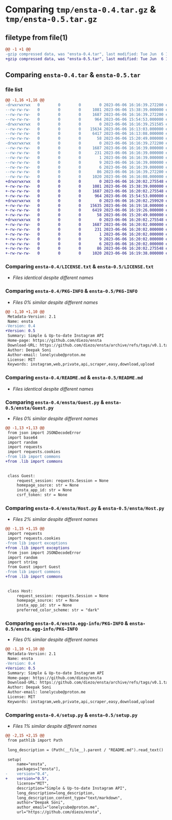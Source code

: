 # Comparing `tmp/ensta-0.4.tar.gz` & `tmp/ensta-0.5.tar.gz`

## filetype from file(1)

```diff
@@ -1 +1 @@
-gzip compressed data, was "ensta-0.4.tar", last modified: Tue Jun  6 16:16:39 2023, max compression
+gzip compressed data, was "ensta-0.5.tar", last modified: Tue Jun  6 16:20:02 2023, max compression
```

## Comparing `ensta-0.4.tar` & `ensta-0.5.tar`

### file list

```diff
@@ -1,16 +1,16 @@
-drwxrwxrwx   0        0        0        0 2023-06-06 16:16:39.272200 ensta-0.4/
--rw-rw-rw-   0        0        0     1081 2023-06-06 15:38:39.000000 ensta-0.4/LICENSE.txt
--rw-rw-rw-   0        0        0     1687 2023-06-06 16:16:39.272200 ensta-0.4/PKG-INFO
--rw-rw-rw-   0        0        0      964 2023-06-06 15:54:53.000000 ensta-0.4/README.md
-drwxrwxrwx   0        0        0        0 2023-06-06 16:16:39.251585 ensta-0.4/ensta/
--rw-rw-rw-   0        0        0    15634 2023-06-06 16:13:03.000000 ensta-0.4/ensta/Guest.py
--rw-rw-rw-   0        0        0     6417 2023-06-06 16:13:08.000000 ensta-0.4/ensta/Host.py
--rw-rw-rw-   0        0        0       58 2023-06-06 15:20:49.000000 ensta-0.4/ensta/__init__.py
-drwxrwxrwx   0        0        0        0 2023-06-06 16:16:39.272200 ensta-0.4/ensta.egg-info/
--rw-rw-rw-   0        0        0     1687 2023-06-06 16:16:39.000000 ensta-0.4/ensta.egg-info/PKG-INFO
--rw-rw-rw-   0        0        0      231 2023-06-06 16:16:39.000000 ensta-0.4/ensta.egg-info/SOURCES.txt
--rw-rw-rw-   0        0        0        1 2023-06-06 16:16:39.000000 ensta-0.4/ensta.egg-info/dependency_links.txt
--rw-rw-rw-   0        0        0        9 2023-06-06 16:16:39.000000 ensta-0.4/ensta.egg-info/requires.txt
--rw-rw-rw-   0        0        0        6 2023-06-06 16:16:39.000000 ensta-0.4/ensta.egg-info/top_level.txt
--rw-rw-rw-   0        0        0       86 2023-06-06 16:16:39.272200 ensta-0.4/setup.cfg
--rw-rw-rw-   0        0        0     1020 2023-06-06 16:16:08.000000 ensta-0.4/setup.py
+drwxrwxrwx   0        0        0        0 2023-06-06 16:20:02.275548 ensta-0.5/
+-rw-rw-rw-   0        0        0     1081 2023-06-06 15:38:39.000000 ensta-0.5/LICENSE.txt
+-rw-rw-rw-   0        0        0     1687 2023-06-06 16:20:02.275548 ensta-0.5/PKG-INFO
+-rw-rw-rw-   0        0        0      964 2023-06-06 15:54:53.000000 ensta-0.5/README.md
+drwxrwxrwx   0        0        0        0 2023-06-06 16:20:02.259920 ensta-0.5/ensta/
+-rw-rw-rw-   0        0        0    15635 2023-06-06 16:19:18.000000 ensta-0.5/ensta/Guest.py
+-rw-rw-rw-   0        0        0     6419 2023-06-06 16:19:26.000000 ensta-0.5/ensta/Host.py
+-rw-rw-rw-   0        0        0       58 2023-06-06 15:20:49.000000 ensta-0.5/ensta/__init__.py
+drwxrwxrwx   0        0        0        0 2023-06-06 16:20:02.275548 ensta-0.5/ensta.egg-info/
+-rw-rw-rw-   0        0        0     1687 2023-06-06 16:20:02.000000 ensta-0.5/ensta.egg-info/PKG-INFO
+-rw-rw-rw-   0        0        0      231 2023-06-06 16:20:02.000000 ensta-0.5/ensta.egg-info/SOURCES.txt
+-rw-rw-rw-   0        0        0        1 2023-06-06 16:20:02.000000 ensta-0.5/ensta.egg-info/dependency_links.txt
+-rw-rw-rw-   0        0        0        9 2023-06-06 16:20:02.000000 ensta-0.5/ensta.egg-info/requires.txt
+-rw-rw-rw-   0        0        0        6 2023-06-06 16:20:02.000000 ensta-0.5/ensta.egg-info/top_level.txt
+-rw-rw-rw-   0        0        0       86 2023-06-06 16:20:02.275548 ensta-0.5/setup.cfg
+-rw-rw-rw-   0        0        0     1020 2023-06-06 16:19:38.000000 ensta-0.5/setup.py
```

### Comparing `ensta-0.4/LICENSE.txt` & `ensta-0.5/LICENSE.txt`

 * *Files identical despite different names*

### Comparing `ensta-0.4/PKG-INFO` & `ensta-0.5/PKG-INFO`

 * *Files 0% similar despite different names*

```diff
@@ -1,10 +1,10 @@
 Metadata-Version: 2.1
 Name: ensta
-Version: 0.4
+Version: 0.5
 Summary: Simple & Up-to-date Instagram API
 Home-page: https://github.com/diezo/ensta
 Download-URL: https://github.com/diezo/ensta/archive/refs/tags/v0.1.tar.gz
 Author: Deepak Soni
 Author-email: lonelycube@proton.me
 License: MIT
 Keywords: instagram,web,private,api,scraper,easy,download,upload
```

### Comparing `ensta-0.4/README.md` & `ensta-0.5/README.md`

 * *Files identical despite different names*

### Comparing `ensta-0.4/ensta/Guest.py` & `ensta-0.5/ensta/Guest.py`

 * *Files 0% similar despite different names*

```diff
@@ -1,13 +1,13 @@
 from json import JSONDecodeError
 import base64
 import random
 import requests
 import requests.cookies
-from lib import commons
+from .lib import commons
 
 
 class Guest:
     request_session: requests.Session = None
     homepage_source: str = None
     insta_app_id: str = None
     csrf_token: str = None
```

### Comparing `ensta-0.4/ensta/Host.py` & `ensta-0.5/ensta/Host.py`

 * *Files 2% similar despite different names*

```diff
@@ -1,15 +1,15 @@
 import requests
 import requests.cookies
-from lib import exceptions
+from .lib import exceptions
 from json import JSONDecodeError
 import random
 import string
 from Guest import Guest
-from lib import commons
+from .lib import commons
 
 
 class Host:
     request_session: requests.Session = None
     homepage_source: str = None
     insta_app_id: str = None
     preferred_color_scheme: str = "dark"
```

### Comparing `ensta-0.4/ensta.egg-info/PKG-INFO` & `ensta-0.5/ensta.egg-info/PKG-INFO`

 * *Files 0% similar despite different names*

```diff
@@ -1,10 +1,10 @@
 Metadata-Version: 2.1
 Name: ensta
-Version: 0.4
+Version: 0.5
 Summary: Simple & Up-to-date Instagram API
 Home-page: https://github.com/diezo/ensta
 Download-URL: https://github.com/diezo/ensta/archive/refs/tags/v0.1.tar.gz
 Author: Deepak Soni
 Author-email: lonelycube@proton.me
 License: MIT
 Keywords: instagram,web,private,api,scraper,easy,download,upload
```

### Comparing `ensta-0.4/setup.py` & `ensta-0.5/setup.py`

 * *Files 1% similar despite different names*

```diff
@@ -2,15 +2,15 @@
 from pathlib import Path
 
 long_description = (Path(__file__).parent / "README.md").read_text()
 
 setup(
     name="ensta",
     packages=["ensta"],
-    version="0.4",
+    version="0.5",
     license="MIT",
     description="Simple & Up-to-date Instagram API",
     long_description=long_description,
     long_description_content_type="text/markdown",
     author="Deepak Soni",
     author_email="lonelycube@proton.me",
     url="https://github.com/diezo/ensta",
```

